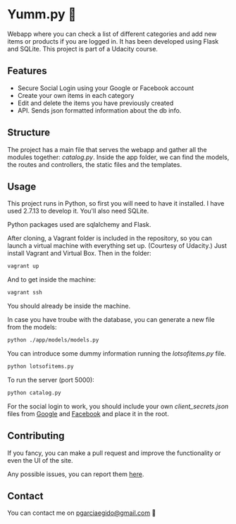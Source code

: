 #  Yumm.py :poultry_leg:
Webapp where you can check a list of different categories and add new items or products if you are logged in. It has been developed using Flask and SQLite. This project is part of a Udacity course.

## Features
* Secure Social Login using your Google or Facebook account
* Create your own items in each category
* Edit and delete the items you have previously created
* API. Sends json formatted information about the db info.

## Structure
The project has a main file that serves the webapp and gather all the modules together: *catalog.py*. Inside the app folder, we can find the models, the routes and controllers, the static files and the templates.

## Usage
This project runs in Python, so first you will need to have it installed. I have used 2.7.13 to develop it. You'll also need SQLite.

Python packages used are sqlalchemy and Flask.

After cloning, a Vagrant folder is included in the repository, so you can launch a virtual machine with everything set up. (Courtesy of Udacity.) Just install Vagrant and Virtual Box. Then in the folder:

```sh
vagrant up
```

And to get inside the machine:
```sh
vagrant ssh
```
You should already be inside the machine.

In case you have troube with the database, you can generate a new file from the models:

```sh
python ./app/models/models.py
```


You can introduce some dummy information running the *lotsofitems.py* file.

```sh
python lotsofitems.py
```

To run the server (port 5000):

```sh
python catalog.py
```

For the social login to work, you should include your own *client_secrets.json* files from [Google](https://console.developers.google.com/apis/library?project=restaurant-menu-app-162814) and [Facebook](https://developers.facebook.com/) and place it in the root.

## Contributing

If you fancy, you can make a pull request and improve the functionality or even the UI of the site.

Any possible issues, you can report them [here](https://github.com/pgarciaegido/python_catalog/issues).


## Contact

You can contact me on pgarciaegido@gmail.com  :beer:
